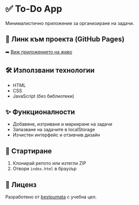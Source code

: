 # ✅ To-Do App

Минималистично приложение за организиране на задачи.

## 🔗 Линк към проекта (GitHub Pages)

➡️ [Виж приложението на живо](https://bestpumata.github.io/todo-app/)

## 🛠️ Използвани технологии

- HTML
- CSS
- JavaScript (без библиотеки)

## ✨ Функционалности

- Добавяне, изтриване и маркиране на задачи
- Запазване на задачите в localStorage
- Изчистен интерфейс и отзивчив дизайн

## 📂 Стартиране

1. Клонирай репото или изтегли ZIP
2. Отвори `index.html` в браузър

## 📜 Лиценз

Разработено от [bestpumata](https://github.com/bestpumata) с учебна цел.
